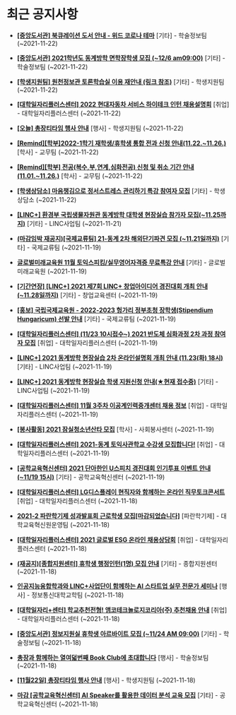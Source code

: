# 최근 공지사항

* **[[중앙도서관] 북큐레이션 도서 안내 - 위드 코로나 테마](http://ajou.ac.kr/kr/ajou/notice.do?mode=view&amp;articleNo=115253&amp;article.offset=0&amp;articleLimit=30)**
 [기타] - 학술정보팀 (~2021-11-22)

* **[[중앙도서관] 2021학년도 동계방학 면학장학생 모집 (~12/6 am09:00)](http://ajou.ac.kr/kr/ajou/notice.do?mode=view&amp;articleNo=115252&amp;article.offset=0&amp;articleLimit=30)**
 [기타] - 학술정보팀 (~2021-11-22)

* **[[학생지원팀] 원천정보관 토론학습실 이용 재안내 (링크 참조)](http://ajou.ac.kr/kr/ajou/notice.do?mode=view&amp;articleNo=115251&amp;article.offset=0&amp;articleLimit=30)**
 [기타] - 학생지원팀 (~2021-11-22)

* **[[대학일자리플러스센터] 2022 현대자동차 서비스 하이테크 인턴 채용설명회](http://ajou.ac.kr/kr/ajou/notice.do?mode=view&amp;articleNo=115247&amp;article.offset=0&amp;articleLimit=30)**
 [취업] - 대학일자리플러스센터 (~2021-11-22)

* **[[오늘] 총장티타임 행사 안내](http://ajou.ac.kr/kr/ajou/notice.do?mode=view&amp;articleNo=115246&amp;article.offset=0&amp;articleLimit=30)**
 [행사] - 학생지원팀 (~2021-11-22)

* **[[Remind][학부]2022-1학기 재학생/휴학생 통합 전과 신청 안내(11.22.~11.26.)](http://ajou.ac.kr/kr/ajou/notice.do?mode=view&amp;articleNo=115245&amp;article.offset=0&amp;articleLimit=30)**
 [학사] - 교무팀 (~2021-11-22)

* **[[Remind][학부] 전공(복수,부,연계,심화전공) 신청 및 취소 기간 안내 (11.01.~11.26.)](http://ajou.ac.kr/kr/ajou/notice.do?mode=view&amp;articleNo=115244&amp;article.offset=0&amp;articleLimit=30)**
 [학사] - 교무팀 (~2021-11-22)

* **[[학생상담소] 마음챙김으로 정서스트레스 관리하기 특강 참여자 모집](http://ajou.ac.kr/kr/ajou/notice.do?mode=view&amp;articleNo=115243&amp;article.offset=0&amp;articleLimit=30)**
 [기타] - 학생상담소 (~2021-11-22)

* **[[LINC+] 환경부 국립생물자원관 동계방학 대학생 현장실습 참가자 모집(~11.25까지)](http://ajou.ac.kr/kr/ajou/notice.do?mode=view&amp;articleNo=115239&amp;article.offset=0&amp;articleLimit=30)**
 [기타] - LINC사업팀 (~2021-11-21)

* **[(마감임박 재공지)[국제교류팀] 21-동계 2차 해외단기파견 모집 (~11.21일까지)](http://ajou.ac.kr/kr/ajou/notice.do?mode=view&amp;articleNo=115232&amp;article.offset=0&amp;articleLimit=30)**
 [기타] - 국제교류팀 (~2021-11-19)

* **[글로벌미래교육원 11월 토익스피킹/실무영어자격증 무료특강 안내](http://ajou.ac.kr/kr/ajou/notice.do?mode=view&amp;articleNo=115231&amp;article.offset=0&amp;articleLimit=30)**
 [기타] - 글로벌미래교육원 (~2021-11-19)

* **[[기간연장] [LINC+] 2021 제7회 LINC+ 창업아이디어 경진대회 개최 안내(~11.28일까지)](http://ajou.ac.kr/kr/ajou/notice.do?mode=view&amp;articleNo=115229&amp;article.offset=0&amp;articleLimit=30)**
 [기타] - 창업교육센터 (~2021-11-19)

* **[[홍보] 국립국제교육원 - 2022-2023 헝가리 정부초청 장학생(Stipendium Hungaricum) 선발 안내](http://ajou.ac.kr/kr/ajou/notice.do?mode=view&amp;articleNo=115225&amp;article.offset=0&amp;articleLimit=30)**
 [기타] - 국제교류팀 (~2021-11-19)

* **[[대학일자리플러스센터] (11/23 10시접수~) 2021 반도체 심화과정 2차 과정 참여자 모집](http://ajou.ac.kr/kr/ajou/notice.do?mode=view&amp;articleNo=115224&amp;article.offset=0&amp;articleLimit=30)**
 [취업] - 대학일자리플러스센터 (~2021-11-19)

* **[[LINC+] 2021 동계방학 현장실습 2차 온라인설명회 개최 안내 (11.23(화) 18시)](http://ajou.ac.kr/kr/ajou/notice.do?mode=view&amp;articleNo=115220&amp;article.offset=0&amp;articleLimit=30)**
 [기타] - LINC사업팀 (~2021-11-19)

* **[[LINC+] 2021 동계방학 현장실습 학생 지원신청 안내(★현재 접수중)](http://ajou.ac.kr/kr/ajou/notice.do?mode=view&amp;articleNo=115219&amp;article.offset=0&amp;articleLimit=30)**
 [기타] - LINC사업팀 (~2021-11-19)

* **[[대학일자리플러스센터] 11월 3주차 이공계인력중개센터 채용 정보](http://ajou.ac.kr/kr/ajou/notice.do?mode=view&amp;articleNo=115213&amp;article.offset=0&amp;articleLimit=30)**
 [취업] - 대학일자리플러스센터 (~2021-11-19)

* **[[봉사활동] 2021 잠실청소년산타 모집](http://ajou.ac.kr/kr/ajou/notice.do?mode=view&amp;articleNo=115210&amp;article.offset=0&amp;articleLimit=30)**
 [학사] - 사회봉사센터 (~2021-11-19)

* **[[대학일자리플러스센터] 2021-동계 토익사관학교 수강생 모집합니다!](http://ajou.ac.kr/kr/ajou/notice.do?mode=view&amp;articleNo=115208&amp;article.offset=0&amp;articleLimit=30)**
 [취업] - 대학일자리플러스센터 (~2021-11-19)

* **[[공학교육혁신센터] 2021 단아한인 U스피치 경진대회 인기투표 이벤트 안내(~11/19 15시)](http://ajou.ac.kr/kr/ajou/notice.do?mode=view&amp;articleNo=115204&amp;article.offset=0&amp;articleLimit=30)**
 [기타] - 공학교육혁신센터 (~2021-11-19)

* **[[대학일자리플러스센터] LG디스플레이 현직자와 함께하는 온라인 직무토크콘서트](http://ajou.ac.kr/kr/ajou/notice.do?mode=view&amp;articleNo=115202&amp;article.offset=0&amp;articleLimit=30)**
 [취업] - 대학일자리플러스센터 (~2021-11-18)

* **[2021-2 파란학기제 성과발표회 근로학생 모집[마감되었습니다]](http://ajou.ac.kr/kr/ajou/notice.do?mode=view&amp;articleNo=115194&amp;article.offset=0&amp;articleLimit=30)**
 [파란학기제] - 대학교육혁신원운영팀 (~2021-11-18)

* **[[대학일자리플러스센터] 2021 글로벌 ESG 온라인 채용상담회](http://ajou.ac.kr/kr/ajou/notice.do?mode=view&amp;articleNo=115186&amp;article.offset=0&amp;articleLimit=30)**
 [취업] - 대학일자리플러스센터 (~2021-11-18)

* **[(재공지)[종합지원센터] 휴학생 행정인턴(1명) 모집 안내](http://ajou.ac.kr/kr/ajou/notice.do?mode=view&amp;articleNo=115180&amp;article.offset=0&amp;articleLimit=30)**
 [기타] - 종합지원센터 (~2021-11-18)

* **[인공지능융합학과와 LINC+사업단이 함께하는 AI 스타트업 실무 전문가 세미나](http://ajou.ac.kr/kr/ajou/notice.do?mode=view&amp;articleNo=115179&amp;article.offset=0&amp;articleLimit=30)**
 [행사] - 정보통신대학교학팀 (~2021-11-18)

* **[[대학일자리+센터] 학교추천전형! 앰코테크놀로지코리아(주) 추천채용 안내](http://ajou.ac.kr/kr/ajou/notice.do?mode=view&amp;articleNo=115178&amp;article.offset=0&amp;articleLimit=30)**
 [취업] - 대학일자리플러스센터 (~2021-11-18)

* **[[중앙도서관] 정보지원실 휴학생 아르바이트 모집 (~11/24 AM 09:00)](http://ajou.ac.kr/kr/ajou/notice.do?mode=view&amp;articleNo=115177&amp;article.offset=0&amp;articleLimit=30)**
 [기타] - 학술정보팀 (~2021-11-18)

* **[총장과 함께하는 열여덟번째 Book Club에 초대합니다](http://ajou.ac.kr/kr/ajou/notice.do?mode=view&amp;articleNo=115168&amp;article.offset=0&amp;articleLimit=30)**
 [행사] - 학술정보팀 (~2021-11-18)

* **[[11월22일] 총장티타임 행사 안내](http://ajou.ac.kr/kr/ajou/notice.do?mode=view&amp;articleNo=115166&amp;article.offset=0&amp;articleLimit=30)**
 [행사] - 학생지원팀 (~2021-11-18)

* **[마감 [공학교육혁신센터] AI Speaker를 활용한 데이터 분석 교육 모집](http://ajou.ac.kr/kr/ajou/notice.do?mode=view&amp;articleNo=115160&amp;article.offset=0&amp;articleLimit=30)**
 [기타] - 공학교육혁신센터 (~2021-11-18)

